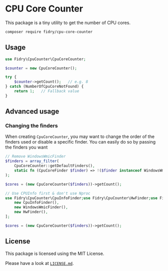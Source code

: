 # CPU Core Counter

This package is a tiny utility to get the number of CPU cores.

```sh
composer require fidry/cpu-core-counter
```


## Usage

```php
use Fidry\CpuCounter\CpuCoreCounter;

$counter = new CpuCoreCounter();

try {
    $counter->getCount();   // e.g. 8
} catch (NumberOfCpuCoreNotFound) {
    return 1;   // Fallback value
}

```


## Advanced usage

### Changing the finders

When creating `CpuCoreCounter`, you may want to change the order of the finders
used or disable a specific finder. You can easily do so by passing the finders
you want

```php
// Remove WindowsWmicFinder 
$finders = array_filter(
    CpuCoreCounter::getDefaultFinders(),
    static fn (CpuCoreFinder $finder) => !($finder instanceof WindowsWmicFinder)
);

$cores = (new CpuCoreCounter($finders))->getCount();
```

```php
// Use CPUInfo first & don't use Nproc
use Fidry\CpuCounter\CpuInfoFinder;use Fidry\CpuCounter\HwFinder;use Fidry\CpuCounter\WindowsWmicFinder;$finders = [
    new CpuInfoFinder(),
    new WindowsWmicFinder(),
    new HwFinder(),
];

$cores = (new CpuCoreCounter($finders))->getCount();
```


## License

This package is licensed using the MIT License.

Please have a look at [`LICENSE.md`](LICENSE.md).
